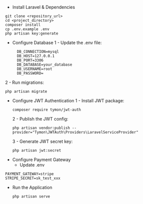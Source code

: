 * Install Laravel & Dependencies
```
git clone <repository_url>
cd <project_directory>
composer install
cp .env.example .env
php artisan key:generate
```

* Configure Database
1 - Update the .env file:
  ```
    DB_CONNECTION=mysql
    DB_HOST=127.0.0.1
    DB_PORT=3306
    DB_DATABASE=your_database
    DB_USERNAME=root
    DB_PASSWORD=
    ```
2 - Run migrations:
  ```
  php artisan migrate
  ```
  
* Configure JWT Authentication
  1 - Install JWT package:
  ```
  composer require tymon/jwt-auth
  ```
  2 - Publish the JWT config:
  ```
  php artisan vendor:publish --provider="Tymon\JWTAuth\Providers\LaravelServiceProvider"
  ```
  3 - Generate JWT secret key:
  ```
  php artisan jwt:secret
  ```
* Configure Payment Gateway
  - Update .env
```
PAYMENT_GATEWAY=stripe
STRIPE_SECRET=sk_test_xxx
```

* Run the Application
  ```
  php artisan serve
  ```
